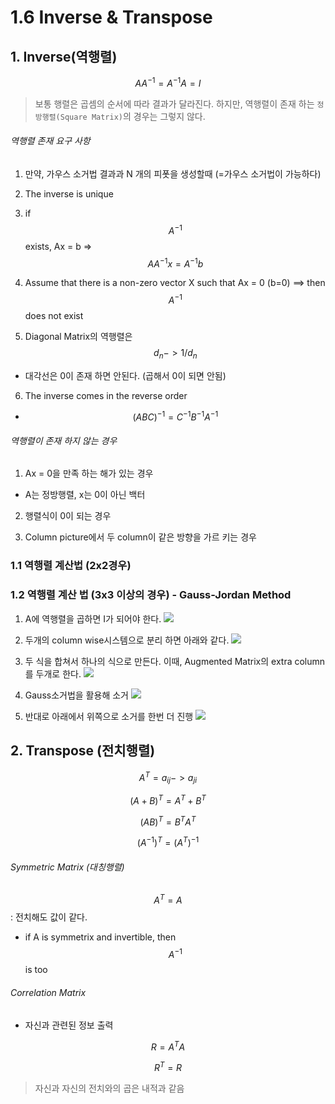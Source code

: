 # 1.6 Inverse & Transpose

## 1. Inverse\(역행렬\)

$$ AA^{-1} = A^{-1}A = I $$

> 보통 행렬은 곱셈의 순서에 따라 결과가 달라진다. 하지만, 역행렬이 존재 하는 `정방행렬(Square Matrix)`의 경우는 그렇지 않다.

###### 역행렬 존재 요구 사항

1. 만약, 가우스 소거법 결과과 N 개의 피폿을 생성할때 \(=가우스 소거법이 가능하다\)

2. The inverse is unique

3. if $$ A^{-1} $$ exists, Ax = b =&gt; $$AA^{-1}x = A^{-1}b $$

4. Assume that there is a non-zero vector X such that Ax = 0 \(b=0\) ==&gt; then $$ A^{-1} $$ does not exist 


5. Diagonal Matrix의 역행렬은 $$ d_n -> 1/d_n $$
  * 대각선은 0이 존재 하면 안된다. \(곱해서 0이 되면 안됨\)


6. The inverse comes in the reverse order
  * $$ (ABC)^{-1} = C^{-1}B^{-1}A^{-1}  $$


###### 역행렬이 존재 하지 않는 경우 

1. Ax = 0을 만족 하는 해가 있는 경우 
  - A는 정방행렬, x는 0이 아닌 백터


2. 행렬식이 0이 되는 경우 

3. Column picture에서 두 column이 같은 방향을 가르 키는 경우 


### 1.1 역행렬 계산법 \(2x2경우\)

### 1.2 역행렬 계산 법 \(3x3 이상의 경우\) - Gauss-Jordan Method
1. A에 역행렬을 곱하면 I가 되어야 한다. 
![](http://cfile9.uf.tistory.com/image/2371784D5839C868199769)

2. 두개의 column wise시스템으로 분리 하면 아래와 같다. 
![](http://cfile29.uf.tistory.com/image/2108CC485839CF8C14C9D5)

3. 두 식을 합쳐서 하나의 식으로 만든다. 이때, Augmented Matrix의 extra column를 두개로 한다. 
![](http://cfile3.uf.tistory.com/image/215852495839D85F1EDF80)

4.  Gauss소거법을 활용해 소거
![](http://cfile5.uf.tistory.com/image/2451AE495839DD9025DB01)

5. 반대로 아래에서 위쪽으로 소거를 한번 더 진행 
![](http://cfile9.uf.tistory.com/image/276A894F5839DF291A6375)

## 2. Transpose \(전치행렬\)

$$  A^T = a_{ij} -> a_{ji} $$

$$ (A+B)^T = A^T + B^T$$

$$ (AB)^T = B^TA^T$$

$$(A^{-1})^T = (A^T)^{-1} $$

###### Symmetric Matrix \(대칭행렬\)

$$ A^T = A $$ : 전치해도 값이 같다.

* if A is symmetrix and invertible, then $$ A^{-1}$$ is too 

###### Correlation Matrix

* 자신과 관련된 정보 출력 

$$ R = A^TA$$

$$ R^T = R $$

> 자신과 자신의 전치와의 곱은 내적과 같음



